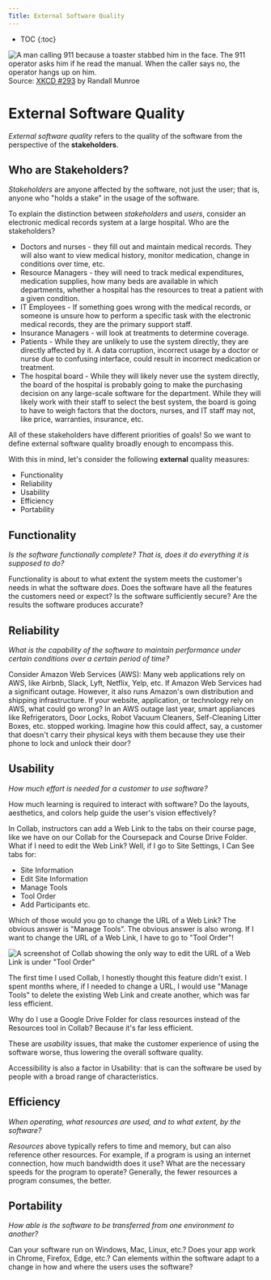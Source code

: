 ```yaml
---
Title: External Software Quality
---
```


* TOC
{:toc}

![A man calling 911 because a toaster stabbed him in the face. The 911 operator asks him if he read the manual. When the caller says no, the operator hangs up on him.](https://imgs.xkcd.com/comics/rtfm.png)
Source: [XKCD #293](https://xkcd.com/293/) by Randall Munroe

# External Software Quality
*External software quality* refers to the quality of the software from
the perspective of the **stakeholders**. 

## Who are Stakeholders?

*Stakeholders* are anyone affected
by the software, not just the user; that is, anyone who "holds a stake"
in the usage of the software.

To explain the distinction between *stakeholders* and *users*, consider
an electronic medical records system at a large hospital. Who are
the stakeholders?

* Doctors and nurses - they fill out and maintain medical records.
  They will also want to view medical history, monitor medication,
  change in conditions over time, etc.
* Resource Managers - they will need to track medical expenditures,
  medication supplies, how many beds are available in which departments,
  whether a hospital has the resources to treat a patient with a given condition.
* IT Employees - If something goes wrong with the medical records, or someone
  is unsure how to perform a specific task with the electronic medical records,
  they are the primary support staff.
* Insurance Managers - will look at treatments to determine coverage.
* Patients - While they are unlikely to use the system directly, they are
  directly affected by it. A data corruption, incorrect usage by a doctor or nurse due to confusing interface, could result in incorrect medication or treatment.
* The hospital board - While they will likely never use the system directly,
  the board of the hospital is probably going to make the purchasing decision
  on any large-scale software for the department. While they will likely
  work with their staff to select the best system, the board is going
  to have to weigh factors that the doctors, nurses, and IT staff may not,
  like price, warranties, insurance, etc.

All of these stakeholders have different priorities of goals! So we
want to define external software quality broadly enough to encompass
this.

With this in mind, let's consider the following **external** quality measures:
* Functionality
* Reliability
* Usability
* Efficiency
* Portability

## Functionality

*Is the software functionally complete? That is, does it do
everything it is supposed to do?*

Functionality is about to what extent the system meets the customer's
needs in what the software *does*. Does the software have all the
features the customers need or expect? Is the software sufficiently
secure? Are the results the software produces accurate?

## Reliability

*What is the capability of the software to maintain performance
under certain conditions over a certain period of time?*

Consider Amazon Web Services (AWS): Many web applications rely on AWS,
like Airbnb, Slack, Lyft, Netflix, Yelp, etc. If Amazon Web Services
had a significant outage. However, it also runs Amazon's own
distribution and shipping infrastructure. If your website, application,
or technology rely on AWS, what could go wrong? In an AWS outage last year,
smart appliances like Refrigerators, Door Locks, Robot Vacuum Cleaners,
Self-Cleaning Litter Boxes, etc. stopped working. Imagine how
this could affect, say, a customer that doesn't carry their physical
keys with them because they use their phone to lock and unlock their door?


## Usability

*How much effort is needed for a customer to use software?*

How much learning is required to interact with software? Do the
layouts, aesthetics, and colors help guide the user's vision effectively?

In Collab, instructors can add a Web Link to the tabs on their course page,
like we have on our Collab for the Coursepack and Course Drive Folder.
What if I need to edit the Web Link? Well, if I go to Site Settings,
I Can See tabs for:

* Site Information
* Edit Site Information
* Manage Tools
* Tool Order
* Add Participants
  etc.

Which of those would you go to change the URL of a Web Link? The obvious
answer is "Manage Tools". The obvious answer is also wrong. If I want
to change the URL of a Web Link, I have to go to "Tool Order"!

![A screenshot of Collab showing the only way to edit the URL of a Web Link is under "Tool Order"](../images/collab_usability.png)

The first time I used Collab, I honestly thought this feature didn't exist.
I spent months where, if I needed to change a URL, I would use "Manage Tools"
to delete the existing Web Link and create another, which was far less efficient.

Why do I use a Google Drive Folder for class resources instead of
the Resources tool in Collab? Because it's far less efficient.

These are *usability* issues, that make the customer experience of using the
software worse, thus lowering the overall software quality.

Accessibility is also a factor in Usability: that is can the software
be used by people with a broad range of characteristics.

## Efficiency

*When operating, what resources are used, and to what extent, by the software?*

*Resources* above typically refers to time and memory, but can also reference
other resources. For example, if a program is using an internet connection,
how much bandwidth does it use? What are the necessary speeds for the program
to operate? Generally, the fewer resources a program consumes, the better.


## Portability

*How able is the software to be transferred from one environment to another?*

Can your software run on Windows, Mac, Linux, etc.? Does your app
work in Chrome, Firefox, Edge, etc.? Can elements within the software
adapt to a change in how and where the users uses the software?